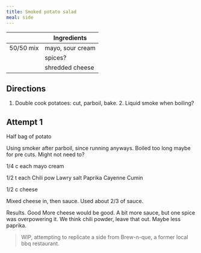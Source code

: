 ```yaml
---
title: Smoked potato salad
meal: side
---
```


|| Ingredients |
|-:|-|
50/50 mix | mayo, sour cream
&nbsp; | spices?
&nbsp; | shredded cheese

## Directions

1. Double cook potatoes: cut, parboil, bake.
   2. Liquid smoke when boiling?

## Attempt 1

Half bag of potato

Using smoker after parboil, since running anyways. Boiled too long maybe for pre cuts. Might not need to?

1/4 c each mayo cream

1/2 t each
Chili pow
Lawry salt
Paprika
Cayenne
Cumin

1/2 c cheese

Mixed cheese in, then sauce.
Used about 2/3 of sauce.

Results. Good
More cheese would be good. A bit more sauce, but one spice was overpowering it. We think chili powder, leave that out. Maybe less paprika.

> WIP, attempting to replicate a side from Brew-n-que, a former local bbq restaurant.
